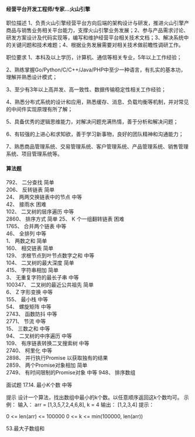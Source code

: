 #### 经营平台开发工程师/专家…火山引擎

职位描述
1、负责火山引擎经营平台方向后端的架构设计与研发，推进火山引擎产商品与销售业务相关平台能力，支撑火山引擎业务发展；2、参与产品需求讨论、研发方案设计及代码实现等，编写和维护经营平台相关技术文档；3、解决系统中的关键问题和技术难题；4、根据业务发展需要对相关技术做前瞻性调研工作。

职位要求
1、本科及以上学历，计算机、通信等相关专业，5年以上工作经验；

2、熟练掌握Go/Python/C/C++/Java/PHP中至少一种语言，有扎实的基本功，理解并熟悉设计模式； 

3、至少有3年以上高并发、高一致性、数据传输稳定性相关工作经验； 

4、熟悉分布式系统的设计和应用，熟悉缓存、消息、负载均衡等机制，并对常见的中间件实现原理有所了解； 

5、具备优秀的逻辑思维能力，对解决问题充满热情，善于分析和解决问题； 

6、有较强的上进心和求知欲，善于学习新事物，良好的团队精神和沟通能力；

7、熟悉商品管理系统、交易管理系统、客户管理系统、产品管理系统、销售管理系统、项目管理系统等。



#### 算法题

792、 二分查找  简单  
206、 反转链表  简单  
24、 两两交换链表中的节点  中等  
42、 接雨水  困难  
102、 二叉树的层序遍历  中等  
2860、 排序方式   简单
25、 K 个一组翻转链表  困难  
1765、 合并两个链表  中等  
46、 全排列  中等  
1、 两数之和  简单  
160、 相交链表  简单  
129、 求根节点到叶节点数字之和  中等  
104、 二叉树的最大深度  简单  
415、 字符串相加  简单  
3、 无重复字符的最长子串  中等  
100347、 二叉树的最近公共祖先  简单  
6、 Z 字形变换  中等  
155、 最小栈  中等  
54、 螺旋矩阵  中等  
2743、 函数防抖  中等  
2771、 节流  中等  
15、 三数之和  中等  
94、 二叉树的中序遍历  中等  
109、 有序链表转换二叉搜索树  中等  
2740、 柯里化  中等  
2898、 并行执行Promise 以获取独有的结果  
2859、 两个Promise对象相加  简单  
2749、 有时间限制的Promise对象  中等 
948、 排序数组  

面试题 17.14. 最小K个数 中等

提示
设计一个算法，找出数组中最小的k个数。以任意顺序返回这k个数均可。
示例：
输入： arr = [1,3,5,7,2,4,6,8], k = 4
输出： [1,2,3,4]
提示：

0 <= len(arr) <= 100000
0 <= k <= min(100000, len(arr))


53.最大子数组和